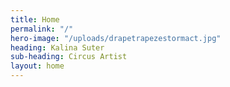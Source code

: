 ```yaml
---
title: Home
permalink: "/"
hero-image: "/uploads/drapetrapezestormact.jpg"
heading: Kalina Suter
sub-heading: Circus Artist
layout: home
---
```

